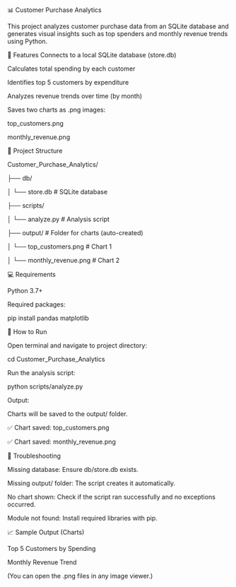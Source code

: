 📊 Customer Purchase Analytics

This project analyzes customer purchase data from an SQLite database and generates visual insights such as top spenders and monthly revenue trends using Python.

🧠 Features
Connects to a local SQLite database (store.db)

Calculates total spending by each customer

Identifies top 5 customers by expenditure

Analyzes revenue trends over time (by month)

Saves two charts as .png images:

top_customers.png

monthly_revenue.png

📁 Project Structure

Customer_Purchase_Analytics/

├── db/

│   └── store.db                  # SQLite database

├── scripts/

│   └── analyze.py                # Analysis script

├── output/                       # Folder for charts (auto-created)

│   └── top_customers.png         # Chart 1

│   └── monthly_revenue.png       # Chart 2

💻 Requirements

Python 3.7+

Required packages:

pip install pandas matplotlib

🚀 How to Run

Open terminal and navigate to project directory:

cd Customer_Purchase_Analytics

Run the analysis script:

python scripts/analyze.py

Output:

Charts will be saved to the output/ folder.

✅ Chart saved: top_customers.png

✅ Chart saved: monthly_revenue.png

🐛 Troubleshooting 

Missing database: Ensure db/store.db exists.

Missing output/ folder: The script creates it automatically.

No chart shown: Check if the script ran successfully and no exceptions occurred.

Module not found: Install required libraries with pip.

📈 Sample Output (Charts)

Top 5 Customers by Spending

Monthly Revenue Trend

(You can open the .png files in any image viewer.)

